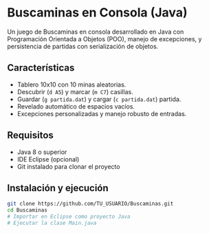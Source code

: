 # Buscaminas en Consola (Java)

Un juego de Buscaminas en consola desarrollado en Java con Programación Orientada a Objetos (POO), 
manejo de excepciones, y persistencia de partidas con serialización de objetos.

##  Características
- Tablero 10x10 con 10 minas aleatorias.
- Descubrir (`d A5`) y marcar (`m C7`) casillas.
- Guardar (`g partida.dat`) y cargar (`c partida.dat`) partida.
- Revelado automático de espacios vacíos.
- Excepciones personalizadas y manejo robusto de entradas.

##  Requisitos
- Java 8 o superior
- IDE Eclipse (opcional)
- Git instalado para clonar el proyecto

##  Instalación y ejecución
```bash
git clone https://github.com/TU_USUARIO/Buscaminas.git
cd Buscaminas
# Importar en Eclipse como proyecto Java
# Ejecutar la clase Main.java

